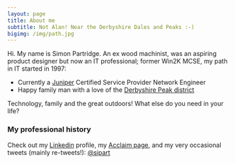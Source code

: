 ```yaml
---
layout: page
title: About me
subtitle: Not Alan! Near the Derbyshire Dales and Peaks :-)
bigimg: /img/path.jpg
---
```


Hi. My name is Simon Partridge. An ex wood machinist, was an aspiring product designer but now an IT professional; former Win2K MCSE, my path in IT started in 1997:

- Currently a [Juniper](http://www.juniper.net/uk/en/) Certified Service Provider Network Engineer
- Happy family man with a love of the [Derbyshire Peak district](https://www.visitpeakdistrict.com/)

Technology, family and the great outdoors!
What else do you need in your life?

### My professional history
Check out my [Linkedin](https://www.linkedin.com/in/simon-partridge-24a66b40/) profile, my [Acclaim page](https://www.youracclaim.com/user/simon-partridge), and my very occasional tweets (mainly re-tweets!): [@sipart](https://twitter.com/Sipart?lang=en-gb)
